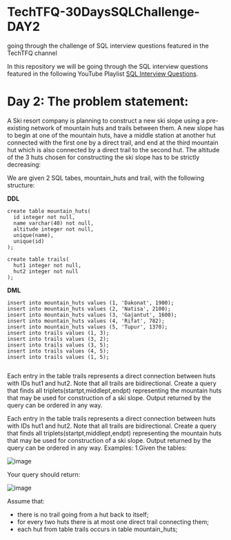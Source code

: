 # TechTFQ-30DaysSQLChallenge-DAY2
going through the challenge of SQL interview questions featured in the TechTFQ channel



In this repository we will be going through the SQL interview questions featured in the following YouTube Playlist [SQL Interview Questions](https://www.youtube.com/watch?v=rM1BVoBke04&list=PLavw5C92dz9Hxz0YhttDniNgKejQlPoAn&index=2).

# **Day 2: The problem statement:**

A Ski resort company is planning to construct a new ski slope using a pre-existing network of mountain huts and trails between them.
A new slope has to begin at one of the mountain huts, have a middle station at another hut connected with the first one by a direct trail, and end at the third mountain hut which is also connected by a direct trail to the second hut.
The altitude of the 3 huts chosen for constructing the ski slope has to be strictly decreasing:

We are given 2 SQL tabes, mountain_huts and trail, with the following structure:

**DDL**
```
create table mountain_huts(
  id integer not null,
  name varchar(40) not null,
  altitude integer not null,
  unique(name),
  unique(id)
);

create table trails(
  hut1 integer not null,
  hut2 integer not null
);

```

**DML**

```
insert into mountain_huts values (1, 'Dakonat', 1900);
insert into mountain_huts values (2, 'Natisa', 2100);
insert into mountain_huts values (3, 'Gajantut', 1600);
insert into mountain_huts values (4, 'Rifat', 782);
insert into mountain_huts values (5, 'Tupur', 1370);
insert into trails values (1, 3);
insert into trails values (3, 2);
insert into trails values (3, 5);
insert into trails values (4, 5);
insert into trails values (1, 5);


```
Each entry in the table trails represents a direct connection between huts with IDs hut1 and hut2. Note that all trails are bidirectional.
Create a query that finds all triplets(startpt,middlept,endpt) representing the mountain huts that may be used for construction of a ski slope.
Output returned by the query can be ordered in any way.


Each entry in the table trails represents a direct connection between huts with IDs hut1 and hut2. Note that all trails are bidirectional.
Create a query that finds all triplets(startpt,middlept,endpt) representing the mountain huts that may be used for construction of a ski slope.
Output returned by the query can be ordered in any way.
Examples:
1.Given the tables:

![image](https://github.com/Highashikata/TechTFQ-30DaysSQLChallenge-DAY2/assets/96960411/4c972ccf-3269-4e8a-a847-997d9e2efaaf)


Your query should return:


![image](https://github.com/Highashikata/TechTFQ-30DaysSQLChallenge-DAY2/assets/96960411/f294a8e1-2123-43e7-9873-cba1eb44ca3b)

Assume that:

- there is no trail going from a hut back to itself;
- for every two huts there is at most one direct trail connecting them;
- each hut from table trails occurs in table mountain_huts;

